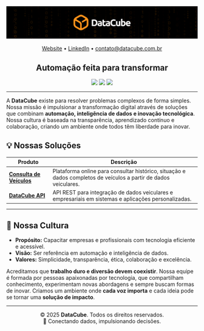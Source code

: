 
<div align="center">
<img src="../assets/capa_datacube.png" alt="Logo DataCube" width="800"/>

[Website](https://datacube.com.br) • [LinkedIn](https://www.linkedin.com/company/datacube-sp) • contato@datacube.com.br

## Automação feita para transformar

<img src="https://img.shields.io/badge/Automação-Inteligente-F97316?style=for-the-badge&labelColor=555555" />
<img src="https://img.shields.io/badge/RPA-Data%20Mining-F97316?style=for-the-badge&labelColor=555555" />
<img src="https://img.shields.io/badge/Transformação-Sob%20Medida-F97316?style=for-the-badge&labelColor=555555" />

</div>

---

A **DataCube** existe para resolver problemas complexos de forma simples. Nossa missão é impulsionar a transformação digital através de soluções que combinam **automação, inteligência de dados e inovação tecnológica**. Nossa cultura é baseada na transparência, aprendizado contínuo e colaboração, criando um ambiente onde todos têm liberdade para inovar.

## 💡 Nossas Soluções

| Produto | Descrição |
|----------|------------|
| [**Consulta de Veículos**](https://consultasdeveiculos.com/) | Plataforma online para consultar histórico, situação e dados completos de veículos a partir de dados veiculares. |
| [**DataCube API**](https://consultasdeveiculos.com/documentation) | API REST para integração de dados veiculares e empresariais em sistemas e aplicações personalizadas. |

---

## 🌱 Nossa Cultura

- **Propósito:** Capacitar empresas e profissionais com tecnologia eficiente e acessível.  
- **Visão:** Ser referência em automação e inteligência de dados.  
- **Valores:** Simplicidade, transparência, ética, colaboração e excelência.

Acreditamos que **trabalho duro e diversão devem coexistir**. Nossa equipe é formada por pessoas apaixonadas por tecnologia, que compartilham conhecimento, experimentam novas abordagens e sempre buscam formas de inovar. Criamos um ambiente onde **cada voz importa** e cada ideia pode se tornar uma **solução de impacto**.

---

<p align="center">
  © 2025 <strong>DataCube</strong>. Todos os direitos reservados.<br>
  🚀 Conectando dados, impulsionando decisões.
</p>
